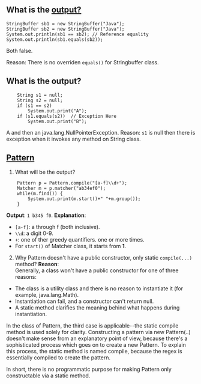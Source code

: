 ## What is the [output?](http://stackoverflow.com/questions/2012305/comparing-stringbuffer-content-with-equals)
```
StringBuffer sb1 = new StringBuffer("Java");
StringBuffer sb2 = new StringBuffer("Java");
System.out.println(sb1 == sb2); // Reference equality
System.out.println(sb1.equals(sb2));
```
Both false. 

Reason: There is no overriden `equals()` for Stringbuffer class. 

## What is the output?
```
	String s1 = null;
	String s2 = null;
	if (s1 == s2)
		System.out.print("A");
	if (s1.equals(s2))	// Exception Here
		System.out.print("B");
   ```
A and then an java.lang.NullPointerException. 
Reason: `s1` is null then there is exception when it invokes any method on String class. 

## [Pattern](https://docs.oracle.com/javase/7/docs/api/java/util/regex/Pattern.html)
1. What will be the output? 
```
	Pattern p = Pattern.compile("[a-f]\\d+");
	Matcher m = p.matcher("ab34ef0");
	while(m.find()) {
		System.out.print(m.start()+" "+m.group());
	}
```
**Output**: `1 b345 f0`. 
**Explanation**: 
* `[a-f]`: a through f (both inclusive). 
* `\\d`: a digit 0-9. 
* `+`: one of ther greedy quantifiers. one or more times. 
* For `start()` of Matcher class, it starts from **1**.   

2. Why Pattern doesn't have a public constructor, only static `compile(...)` method? 
**Reason**:   
Generally, a class won't have a public constructor for one of three reasons:  

 * The class is a utility class and there is no reason to instantiate it (for example, java.lang.Math).  
 * Instantiation can fail, and a constructor can't return null.  
 * A static method clarifies the meaning behind what happens during instantiation.  

In the class of Pattern, the third case is applicable--the static compile method is used solely for clarity. Constructing a pattern via new Pattern(..) doesn't make sense from an explanatory point of view, because there's a sophisticated process which goes on to create a new Pattern. To explain this process, the static method is named compile, because the regex is essentially compiled to create the pattern.  

In short, there is no programmatic purpose for making Pattern only constructable via a static method.  

